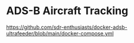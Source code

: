 # ADS-B Aircraft Tracking

https://github.com/sdr-enthusiasts/docker-adsb-ultrafeeder/blob/main/docker-compose.yml
